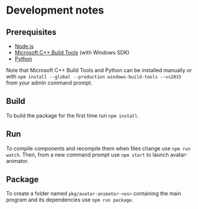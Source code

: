 # Development notes

## Prerequisites

- [Node.js](https://nodejs.org/)
- [Microsoft C++ Build Tools](https://visualstudio.microsoft.com/visual-cpp-build-tools/) (with Windows SDK)
- [Python](https://www.python.org/)

Note that Microsoft C++ Build Tools and Python can be installed manually or with `npm install --global --production windows-build-tools --vs2015` from your admin command prompt.

## Build

To build the package for the first time run `npm install`.


## Run

To compile components and recompile them when files change use `npm run watch`. Then, from a new command prompt use `npm start` to launch avatar-animator.


## Package

To create a folder named `pkg/avatar-animator-<os>` containing the main program and its dependencies use `npm run package`.
